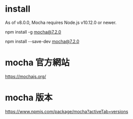 # install

As of v8.0.0, Mocha requires Node.js v10.12.0 or newer.

npm install -g mocha@7.2.0

npm install --save-dev mocha@7.2.0

# mocha 官方網站

https://mochajs.org/

# mocha 版本

https://www.npmjs.com/package/mocha?activeTab=versions
